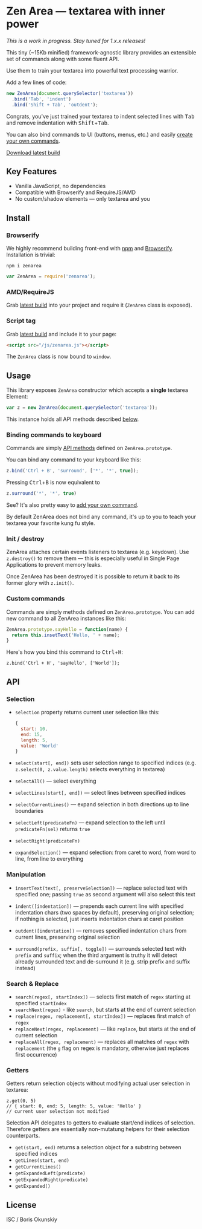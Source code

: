 # Zen Area — textarea with inner power

_This is a work in progress. Stay tuned for 1.x.x releases!_

This tiny (~15Kb minified) framework-agnostic library
provides an extensible set of commands along with some fluent API.

Use them to train your textarea into powerful text processing warrior.

Add a few lines of code:

```js
new ZenArea(document.querySelector('textarea'))
  .bind('Tab', 'indent')
  .bind('Shift + Tab', 'outdent');
```

Congrats, you've just trained your textarea to indent selected lines
with <kbd>Tab</kbd> and remove indentation with <kbd>Shift</kbd>+<kbd>Tab</kbd>.

You can also bind commands to UI (buttons, menus, etc.) and easily [create
your own commands](#user-content-custom-commands).

[Download latest build](https://raw.githubusercontent.com/inca/zenarea/master/build/zenarea.js)

## Key Features

* Vanilla JavaScript, no dependencies
* Compatible with Browserify and RequireJS/AMD
* No custom/shadow elements — only textarea and you

## Install

### Browserify

We highly recommend building front-end with [npm](https://npmjs.org) and
[Browserify](http://browserify.org). Installation is trivial:

```
npm i zenarea
```

```js
var ZenArea = require('zenarea');
```

### AMD/RequireJS

Grab [latest build](https://raw.githubusercontent.com/inca/zenarea/master/build/zenarea.js)
into your project and require it (`ZenArea` class is exposed).

### Script tag

Grab [latest build](https://raw.githubusercontent.com/inca/zenarea/master/build/zenarea.js)
and include it to your page:

```html
<script src="/js/zenarea.js"></script>
```

The `ZenArea` class is now bound to `window`.

## Usage

This library exposes `ZenArea` constructor which accepts a **single** textarea Element:

```js
var z = new ZenArea(document.querySelector('textarea'));
```

This instance holds all API methods described [below](#user-content-api).

### Binding commands to keyboard

Commands are simply [API methods](#user-content-api) defined on `ZenArea.prototype`.
 
You can bind any command to your keyboard like this:

```js
z.bind('Ctrl + B', 'surround', ['*', '*', true]);
```

Pressing <kbd>Ctrl</kbd>+<kbd>B</kbd> is now equivalent to

```js
z.surround('*', '*', true)
```

See? It's also pretty easy to [add your own command](#user-content-custom-commands).

By default ZenArea does not bind any command, it's up to you
to teach your textarea your favorite kung fu style. 

### Init / destroy

ZenArea attaches certain events listeners to textarea (e.g. keydown).
Use `z.destroy()` to remove them — this is especially useful in
Single Page Applications to prevent memory leaks.

Once ZenArea has been destroyed it is possible to return it back to its former
glory with `z.init()`.

### Custom commands 

Commands are simply methods defined on `ZenArea.prototype`.
You can add new command to all ZenArea instances like this:

```js
ZenArea.prototype.sayHello = function(name) {
  return this.insetText('Hello, ' + name);
}
```

Here's how you bind this command to <kbd>Ctrl</kbd>+<kbd>H</kbd>:

```
z.bind('Ctrl + H', 'sayHello', ['World']);
```

## API

### Selection

* `selection` property returns current user selection like this:

    ```js
    {
      start: 10,
      end: 15,
      length: 5,
      value: 'World'
    }
    ```
    
* `select(start[, end])` sets user selection range to specified indices
  (e.g. `z.select(0, z.value.length)` selects everything in textarea)

* `selectAll()` — select everything

* `selectLines(start[, end])` — select lines between specified indices

* `selectCurrentLines()` — expand selection in both directions up to line boundaries

* `selectLeft(predicateFn)` — expand selection to the left until `predicateFn(sel)`
  returns `true`

* `selectRight(predicateFn)` 

* `expandSelection()` — expand selection: from caret to word, from word to line,
  from line to everything
  
### Manipulation

* `insertText(text[, preserveSelection])` — replace selected text with specified one;
  passing `true` as second argument will also select this text

* `indent([indentation])` — prepends each current line with specified
  indentation chars (two spaces by default), preserving original selection;
  if nothing is selected, just inserts indentation chars at caret position
   
* `outdent([indentation])` — removes specified indentation chars from current lines,
  preserving original selection

* `surround(prefix, suffix[, toggle])` — surrounds selected text with `prefix`
  and `suffix`; when the third argument is truthy it will detect already surrounded
  text and de-surround it (e.g. strip prefix and suffix instead)
  
### Search & Replace

* `search(regex[, startIndex])` — selects first match of `regex` starting
  at specified `startIndex`
* `searchNext(regex)` - like `search`, but starts at the end of current selection
* `replace(regex, replacement[, startIndex])` — replaces first match of `regex`
* `replaceNext(regex, replacement)` — like `replace`, but starts at the end of
  current selection
* `replaceAll(regex, replacement)` — replaces all matches of `regex` with `replacement`
  (the `g` flag on regex is mandatory, otherwise just replaces first occurrence)
  
### Getters

Getters return selection objects without modifying actual user selection in
textarea:

```
z.get(0, 5)
// { start: 0, end: 5, length: 5, value: 'Hello' }
// current user selection not modified
```

Selection API delegates to getters to evaluate start/end indices of selection.
Therefore getters are essentially non-mutatung helpers for their selection
counterparts.

* `get(start, end)` returns a selection object for a substring between
  specified indices
* `getLines(start, end)`
* `getCurrentLines()`
* `getExpandedLeft(predicate)`
* `getExpandedRight(predicate)`
* `getExpanded()`

## License

ISC / Boris Okunskiy

